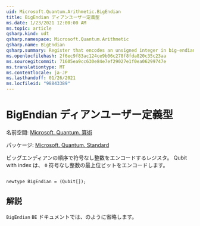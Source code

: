 ```yaml
---
uid: Microsoft.Quantum.Arithmetic.BigEndian
title: BigEndian ディアンユーザー定義型
ms.date: 1/23/2021 12:00:00 AM
ms.topic: article
qsharp.kind: udt
qsharp.namespace: Microsoft.Quantum.Arithmetic
qsharp.name: BigEndian
qsharp.summary: Register that encodes an unsigned integer in big-endian order. The qubit with index `0` encodes the highest bit of an unsigned integer.
ms.openlocfilehash: 2f6ec9f83ac124ce9b06c278f8fda820c35c23aa
ms.sourcegitcommit: 71605ea9cc630e84e7ef29027e1f0ea06299747e
ms.translationtype: MT
ms.contentlocale: ja-JP
ms.lasthandoff: 01/26/2021
ms.locfileid: "98843389"
---
```

# <a name="bigendian-user-defined-type"></a>BigEndian ディアンユーザー定義型

名前空間: [Microsoft. Quantum. 算術](xref:Microsoft.Quantum.Arithmetic)

パッケージ: [Microsoft. Quantum. Standard](https://nuget.org/packages/Microsoft.Quantum.Standard)


ビッグエンディアンの順序で符号なし整数をエンコードするレジスタ。 Qubit with index は、 `0` 符号なし整数の最上位ビットをエンコードします。

```qsharp

newtype BigEndian = (Qubit[]);
```



## <a name="remarks"></a>解説

`BigEndian` `BE` ドキュメントでは、のように省略します。
